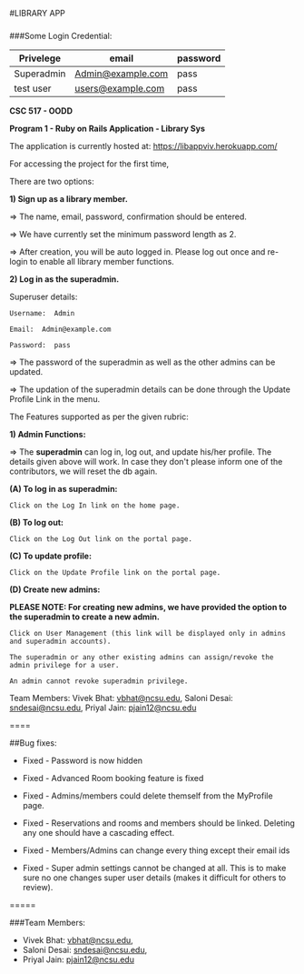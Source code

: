 #LIBRARY APP

###

###Some Login Credential:

Privelege|email|password
-------|-------|----------
Superadmin|Admin@example.com|pass
test user|users@example.com|pass

**CSC 517 - OODD**

**Program 1 - Ruby on Rails Application - Library Sys**

The application is currently hosted at: https://libappviv.herokuapp.com/

For accessing the project for the first time, 

There are two options:


**1) Sign up as a library member.**

=> The name, email, password, confirmation should be entered. 

=> We have currently set the minimum password length as 2. 

=> After creation, you will be auto logged in. Please log out once and re-login to enable all library member functions. 


**2) Log in as the superadmin.**

Superuser details:

	Username:  Admin

	Email:  Admin@example.com

	Password:  pass
	
=> The password of the superadmin as well as the other admins can be updated. 

=> The updation of the superadmin details can be done through the Update Profile Link in the menu.  

The Features supported as per the given rubric:

**1) Admin Functions:**

=> The **superadmin** can log in, log out, and update his/her profile. The details given above will work. In case they don't please inform one of the contributors, we will reset the db again.

**(A) To log in as superadmin:**

	Click on the Log In link on the home page.
	
**(B) To log out:**
	
	Click on the Log Out link on the portal page.
	
**(C) To update profile:**
	
	Click on the Update Profile link on the portal page.

**(D) Create new admins:**

**PLEASE NOTE: For creating new admins, we have provided the option to the superadmin to create a new admin.**

	Click on User Management (this link will be displayed only in admins and superadmin accounts).
	
	The superadmin or any other existing admins can assign/revoke the admin privilege for a user. 
	
	An admin cannot revoke superadmin privilege. 
	

Team Members: 
Vivek Bhat: vbhat@ncsu.edu,
Saloni Desai: sndesai@ncsu.edu,
Priyal Jain: pjain12@ncsu.edu

====

##Bug fixes:

* Fixed - Password is now hidden

* Fixed - Advanced Room booking feature is fixed 

* Fixed - Admins/members could delete themself from the MyProfile page.

* Fixed - Reservations and rooms and members should be linked. Deleting any one should have a cascading effect.

* Fixed - Members/Admins can change every thing except their email ids

*  Fixed - Super admin settings cannot be changed at all. This is to make sure no one changes super user details (makes it difficult for others to review).

=====



###Team Members: 

* Vivek Bhat: vbhat@ncsu.edu,
* Saloni Desai: sndesai@ncsu.edu,
* Priyal Jain: pjain12@ncsu.edu

